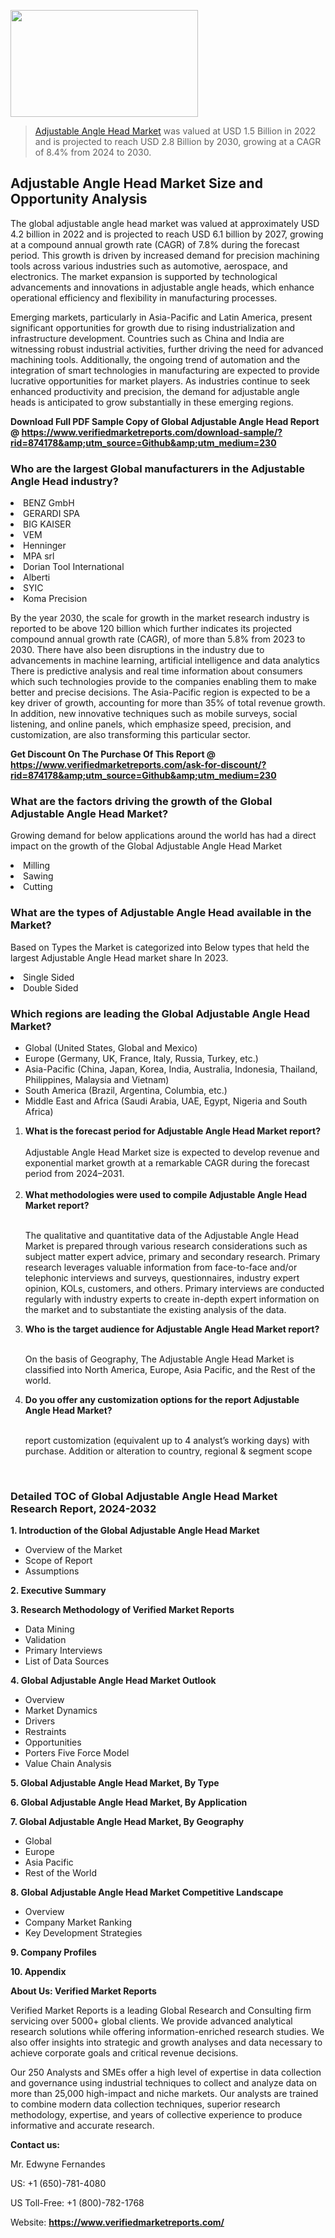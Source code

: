 <img src="https://ffe5etoiles.com/wp-content/uploads/2024/12/MST1-300x171.png" alt="" width="300" height="171" class="alignnone size-medium wp-image-20088" /><blockquote><p><p><a href="https://www.verifiedmarketreports.com/download-sample/?rid=874178&utm_source=Github&utm_medium=230" target="_blank">Adjustable Angle Head Market</a> was valued at USD 1.5 Billion in 2022 and is projected to reach USD 2.8 Billion by 2030, growing at a CAGR of 8.4% from 2024 to 2030.</p></blockquote><p><h2>Adjustable Angle Head Market Size and Opportunity Analysis</h2><p>The global adjustable angle head market was valued at approximately USD 4.2 billion in 2022 and is projected to reach USD 6.1 billion by 2027, growing at a compound annual growth rate (CAGR) of 7.8% during the forecast period. This growth is driven by increased demand for precision machining tools across various industries such as automotive, aerospace, and electronics. The market expansion is supported by technological advancements and innovations in adjustable angle heads, which enhance operational efficiency and flexibility in manufacturing processes.</p><p>Emerging markets, particularly in Asia-Pacific and Latin America, present significant opportunities for growth due to rising industrialization and infrastructure development. Countries such as China and India are witnessing robust industrial activities, further driving the need for advanced machining tools. Additionally, the ongoing trend of automation and the integration of smart technologies in manufacturing are expected to provide lucrative opportunities for market players. As industries continue to seek enhanced productivity and precision, the demand for adjustable angle heads is anticipated to grow substantially in these emerging regions.</p></p><p class=""><strong>Download Full PDF Sample Copy of Global Adjustable Angle Head Report @ <a href="https://www.verifiedmarketreports.com/download-sample/?rid=874178&amp;utm_source=Github&amp;utm_medium=230" target="_blank">https://www.verifiedmarketreports.com/download-sample/?rid=874178&amp;utm_source=Github&amp;utm_medium=230</a></strong></p><h3 id="" class="">Who are the largest Global manufacturers in the Adjustable Angle Head industry?</h3><p><li>BENZ GmbH</li><li> GERARDI SPA</li><li> BIG KAISER</li><li> VEM</li><li> Henninger</li><li> MPA srl</li><li> Dorian Tool International</li><li> Alberti</li><li> SYIC</li><li> Koma Precision</li></p><div class=""><div class="" dir="" data-message-author-role="" data-message-id="" data-message-model-slug=""><div class=""><div class=""><div class=""><div class="" dir="" data-message-author-role="" data-message-id="" data-message-model-slug=""><div class=""><div class=""><p>By the year 2030, the scale for growth in the market research industry is reported to be above 120 billion which further indicates its projected compound annual growth rate (CAGR), of more than 5.8% from 2023 to 2030. There have also been disruptions in the industry due to advancements in machine learning, artificial intelligence and data analytics There is predictive analysis and real time information about consumers which such technologies provide to the companies enabling them to make better and precise decisions. The Asia-Pacific region is expected to be a key driver of growth, accounting for more than 35% of total revenue growth. In addition, new innovative techniques such as mobile surveys, social listening, and online panels, which emphasize speed, precision, and customization, are also transforming this particular sector.</p><p><strong>Get Discount On The Purchase Of This Report @&nbsp; <a href="https://www.verifiedmarketreports.com/ask-for-discount/?rid=874178&amp;utm_source=Github&amp;utm_medium=230" target="_blank">https://www.verifiedmarketreports.com/ask-for-discount/?rid=874178&amp;utm_source=Github&amp;utm_medium=230</a></strong></p></div></div></div></div></div></div></div></div><h3 id="" class="">What are the factors driving the growth of the Global Adjustable Angle Head Market?</h3><p id="" class="">Growing demand for below applications around the world has had a direct impact on the growth of the Global Adjustable Angle Head Market</p><p id="" class=""><li>Milling</li><li> Sawing</li><li> Cutting</li></p><h3 id="" class="">What are the types of Adjustable Angle Head available in the Market?</h3><p id="" class="">Based on Types the Market is categorized into Below types that held the largest Adjustable Angle Head market share In 2023.</p><p id="" class=""><li>Single Sided</li><li> Double Sided</li></p><h3 id="" class="">Which regions are leading the Global Adjustable Angle Head Market?</h3><ul><li>Global (United States, Global and Mexico)</li><li>Europe (Germany, UK, France, Italy, Russia, Turkey, etc.)</li><li>Asia-Pacific (China, Japan, Korea, India, Australia, Indonesia, Thailand, Philippines, Malaysia and Vietnam)</li><li>South America (Brazil, Argentina, Columbia, etc.)</li><li>Middle East and Africa (Saudi Arabia, UAE, Egypt, Nigeria and South Africa)</li></ul><p><ol><li><strong>What is the forecast period for Adjustable Angle Head Market report?<br /></strong><br /><span data-sheets-root="1" data-sheets-value="{&quot;1&quot;:2,&quot;2&quot;:&quot;XXXX size is expected to develop revenue and exponential market growth at a remarkable CAGR during the forecast period from 2024&ndash;2030.&quot;}" data-sheets-userformat="{&quot;2&quot;:12674,&quot;4&quot;:{&quot;1&quot;:2,&quot;2&quot;:16776960},&quot;10&quot;:2,&quot;11&quot;:0,&quot;15&quot;:&quot;Arial&quot;,&quot;16&quot;:12}">Adjustable Angle Head Market size is expected to develop revenue and exponential market growth at a remarkable CAGR during the forecast period from 2024&ndash;2031.</span><br /><br /></li><li><strong>What methodologies were used to compile Adjustable Angle Head Market report?<br /><br /></strong><p>The qualitative and quantitative data of the&nbsp;Adjustable Angle Head Market is prepared through various research considerations such as subject matter expert advice, primary and secondary research. Primary research leverages valuable information from face-to-face and/or telephonic interviews and surveys, questionnaires, industry expert opinion, KOLs, customers, and others. Primary interviews are conducted regularly with industry experts to create in-depth expert information on the market and to substantiate the existing analysis of the data.&nbsp;</p></li><li><strong>Who is the target audience for Adjustable Angle Head Market report?<br /><br /></strong><p>On the basis of Geography, The&nbsp;Adjustable Angle Head Market is classified into North America, Europe, Asia Pacific, and the Rest of the world.</p></li><li><strong>Do you offer any customization options for the report Adjustable Angle Head Market?<br /><br /></strong><p>report customization (equivalent up to 4 analyst&rsquo;s working days) with purchase. Addition or alteration to country, regional &amp; segment scope</p><p>&nbsp;</p></li></ol></p><h3 id="" class="">Detailed TOC of Global Adjustable Angle Head Market Research Report, 2024-2032</h3><p id="" class=""><strong>1. Introduction of the Global Adjustable Angle Head Market</strong></p><ul><li>Overview of the Market</li><li>Scope of Report</li><li>Assumptions</li></ul><p id="" class=""><strong>2. Executive Summary</strong></p><p id="" class=""><strong>3. Research Methodology of&nbsp;Verified Market Reports</strong></p><ul><li>Data Mining</li><li>Validation</li><li>Primary Interviews</li><li>List of Data Sources</li></ul><p id="" class=""><strong>4. Global Adjustable Angle Head Market Outlook</strong></p><ul><li>Overview</li><li>Market Dynamics</li><li>Drivers</li><li>Restraints</li><li>Opportunities</li><li>Porters Five Force Model</li><li>Value Chain Analysis</li></ul><p id="" class=""><strong>5. Global Adjustable Angle Head Market, By&nbsp;Type</strong></p><p id="" class=""><strong>6. Global Adjustable Angle Head Market, By Application</strong></p><p id="" class=""><strong>7. Global Adjustable Angle Head Market, By Geography</strong></p><ul><li>Global</li><li>Europe</li><li>Asia Pacific</li><li>Rest of the World</li></ul><p id="" class=""><strong>8. Global Adjustable Angle Head Market Competitive Landscape</strong></p><ul><li>Overview</li><li>Company Market Ranking</li><li>Key Development Strategies</li></ul><p id="" class=""><strong>9. Company Profiles</strong></p><p id="" class=""><strong>10. Appendix</strong></p><p id="" class=""><strong>About Us: Verified Market Reports</strong></p><p id="" class="">Verified Market Reports is a leading Global Research and Consulting firm servicing over 5000+ global clients. We provide advanced analytical research solutions while offering information-enriched research studies. We also offer insights into strategic and growth analyses and data necessary to achieve corporate goals and critical revenue decisions.</p><p id="" class="">Our 250 Analysts and SMEs offer a high level of expertise in data collection and governance using industrial techniques to collect and analyze data on more than 25,000 high-impact and niche markets. Our analysts are trained to combine modern data collection techniques, superior research methodology, expertise, and years of collective experience to produce informative and accurate research.</p><p id="" class=""><strong>Contact us:</strong></p><p id="" class="">Mr. Edwyne Fernandes</p><p id="" class="">US: +1 (650)-781-4080</p><p id="" class="">US Toll-Free: +1 (800)-782-1768</p><p id="" class="">Website: <a target="" data-test-app-aware-link=""><strong>https://www.verifiedmarketreports.com/</strong></a></p>
